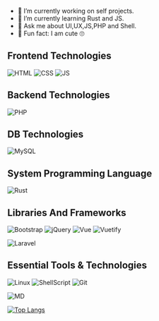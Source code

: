 - 🔭 I’m currently working on self projects.
- 🌱 I’m currently learning Rust and JS.
- 💬 Ask me about UI,UX,JS,PHP and Shell.
- 👀 Fun fact: I am cute 🙄


##  Frontend Technologies

![HTML](https://img.shields.io/badge/-HTML-000?style=plastic&logo=HTML5)
![CSS](https://img.shields.io/badge/-CSS-000?style=plastic&logo=CSS3&logoColor=1572B6)
![JS](https://img.shields.io/badge/-JavaScript-000?style=plastic&logo=JavaScript)


## Backend Technologies

![PHP](https://img.shields.io/badge/-PHP-000?style=plastic&logo=PHP)

## DB Technologies

![MySQL](https://img.shields.io/badge/-MySQL-000?style=plastic&logo=MySQL)

## System Programming Language

![Rust](https://img.shields.io/badge/-Rust-000?style=plastic&logo=Rust)


## Libraries And Frameworks

![Bootstrap](https://img.shields.io/badge/-Bootstrap-000?style=plastic&logo=Bootstrap)
![jQuery](https://img.shields.io/badge/-jQuery-000?style=plastic&logo=jQuery&logoColor=0769AD)
![Vue](https://img.shields.io/badge/-Vue.js-000?style=plastic&logo=Vue.js)
![Vuetify](https://img.shields.io/badge/-Vuetify-000?style=plastic&logo=Vuetify&logoColor=1867C0)

![Laravel](https://img.shields.io/badge/-Laravel-000?style=plastic&logo=Laravel)

## Essential Tools & Technologies

![Linux](https://img.shields.io/badge/-Linux-000?style=plastic&logo=Linux)
![ShellScript](https://img.shields.io/badge/-ShellScript-000?style=plastic&logo=Shell)
![Git](https://img.shields.io/badge/-Git-000?style=plastic&logo=Git)

![MD](https://img.shields.io/badge/-MarkDown-000?style=plastic&logo=Markdown)

[![Top Langs](https://github-readme-stats.vercel.app/api/top-langs/?username=amm834&layout=compact&theme=dracula)](https://github.com/anuraghazra/github-readme-stats)
